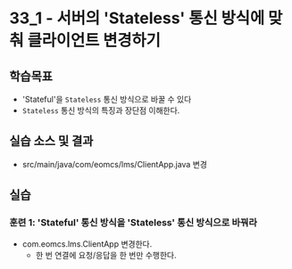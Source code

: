 # 33_1 - 서버의 'Stateless' 통신 방식에 맞춰 클라이언트 변경하기

## 학습목표

- 'Stateful'을 `Stateless` 통신 방식으로 바꿀 수 있다
- `Stateless` 통신 방식의 특징과 장단점 이해한다.

## 실습 소스 및 결과

- src/main/java/com/eomcs/lms/ClientApp.java 변경

## 실습

### 훈련 1: 'Stateful' 통신 방식을 'Stateless' 통신 방식으로 바꿔라

- com.eomcs.lms.ClientApp 변경한다.
  - 한 번 연결에 요청/응답을 한 번만 수행한다.
